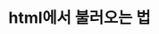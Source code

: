 # html에서 불러오는 법 
<link href="https://cdn.jsdelivr.net/npm/tailwindcss@3.3.2/dist/tailwind.min.css" rel="stylesheet">

